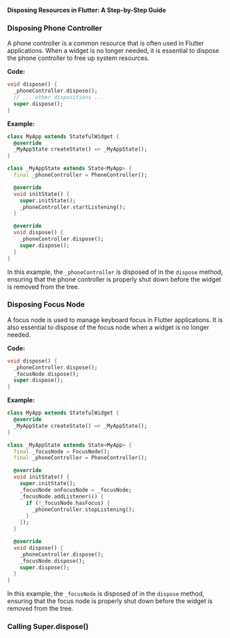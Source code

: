 **Disposing Resources in Flutter: A Step-by-Step Guide**

### Disposing Phone Controller

A phone controller is a common resource that is often used in Flutter applications. When a widget is no longer needed, it is essential to dispose the phone controller to free up system resources.

**Code:**
```dart
void dispose() {
  _phoneController.dispose();
  // ... other dispositions ...
  super.dispose();
}
```
**Example:**
```dart
class MyApp extends StatefulWidget {
  @override
  _MyAppState createState() => _MyAppState();
}

class _MyAppState extends State<MyApp> {
  final _phoneController = PhoneController();

  @override
  void initState() {
    super.initState();
    _phoneController.startListening();
  }

  @override
  void dispose() {
    _phoneController.dispose();
    super.dispose();
  }
}
```
In this example, the `_phoneController` is disposed of in the `dispose` method, ensuring that the phone controller is properly shut down before the widget is removed from the tree.

### Disposing Focus Node

A focus node is used to manage keyboard focus in Flutter applications. It is also essential to dispose of the focus node when a widget is no longer needed.

**Code:**
```dart
void dispose() {
  _phoneController.dispose();
  _focusNode.dispose();
  super.dispose();
}
```
**Example:**
```dart
class MyApp extends StatefulWidget {
  @override
  _MyAppState createState() => _MyAppState();
}

class _MyAppState extends State<MyApp> {
  final _focusNode = FocusNode();
  final _phoneController = PhoneController();

  @override
  void initState() {
    super.initState();
    _focusNode onFocusNode = _focusNode;
    _focusNode.addListener(() {
      if (!_focusNode.hasFocus) {
        _phoneController.stopListening();
      }
    });
  }

  @override
  void dispose() {
    _phoneController.dispose();
    _focusNode.dispose();
    super.dispose();
  }
}
```
In this example, the `_focusNode` is disposed of in the `dispose` method, ensuring that the focus node is properly shut down before the widget is removed from the tree.

### Calling Super.dispose()